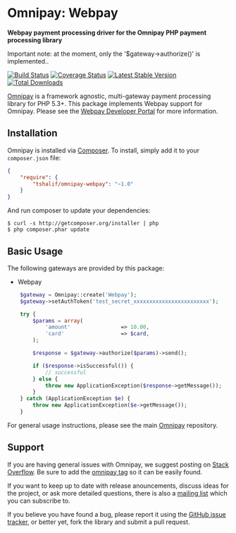 # Omnipay: Webpay

**Webpay payment processing driver for the Omnipay PHP payment processing library**

Important note: at the moment, only the '$gateway->authorize()' is implemented..

[![Build Status](https://travis-ci.org/tshalif/omnipay-webpay.svg)](https://travis-ci.org/tshalif/omnipay-webpay) [![Coverage Status](https://coveralls.io/repos/github/tshalif/omnipay-webpay/badge.svg?branch=master)](https://coveralls.io/github/tshalif/omnipay-webpay?branch=master) [![Latest Stable Version](https://poser.pugx.org/tshalif/omnipay-webpay/v/stable.svg)](https://packagist.org/packages/tshalif/omnipay-webpay) [![Total Downloads](https://poser.pugx.org/tshalif/omnipay-webpay/downloads)](https://packagist.org/packages/tshalif/omnipay-webpay)

[Omnipay](https://github.com/thephpleague/omnipay) is a framework agnostic, multi-gateway payment
processing library for PHP 5.3+. This package implements Webpay support for Omnipay. Please see the [Webpay Developer Portal](http://developer.webpay.com/) for more information.

## Installation

Omnipay is installed via [Composer](http://getcomposer.org/). To install, simply add it
to your `composer.json` file:

```json
{
    "require": {
        "tshalif/omnipay-webpay": "~1.0"
    }
}
```

And run composer to update your dependencies:

    $ curl -s http://getcomposer.org/installer | php
    $ php composer.phar update

## Basic Usage

The following gateways are provided by this package:

* Webpay

```php
    $gateway = Omnipay::create('Webpay');
    $gateway->setAuthToken('test_secret_xxxxxxxxxxxxxxxxxxxxxxxx');

    try {
        $params = array(
            'amount'                => 10.00,
            'card'                  => $card,
        );

        $response = $gateway->authorize($params)->send();

        if ($response->isSuccessful()) {
            // successful
        } else {
            throw new ApplicationException($response->getMessage());
        }
    } catch (ApplicationException $e) {
        throw new ApplicationException($e->getMessage());
    }

```

For general usage instructions, please see the main [Omnipay](https://github.com/thephpleague/omnipay)
repository.

## Support

If you are having general issues with Omnipay, we suggest posting on
[Stack Overflow](http://stackoverflow.com/). Be sure to add the
[omnipay tag](http://stackoverflow.com/questions/tagged/omnipay) so it can be easily found.

If you want to keep up to date with release anouncements, discuss ideas for the project,
or ask more detailed questions, there is also a [mailing list](https://groups.google.com/forum/#!forum/omnipay) which
you can subscribe to.

If you believe you have found a bug, please report it using the [GitHub issue tracker](https://github.com/tshalif/tshalif-webpay/issues),
or better yet, fork the library and submit a pull request.
